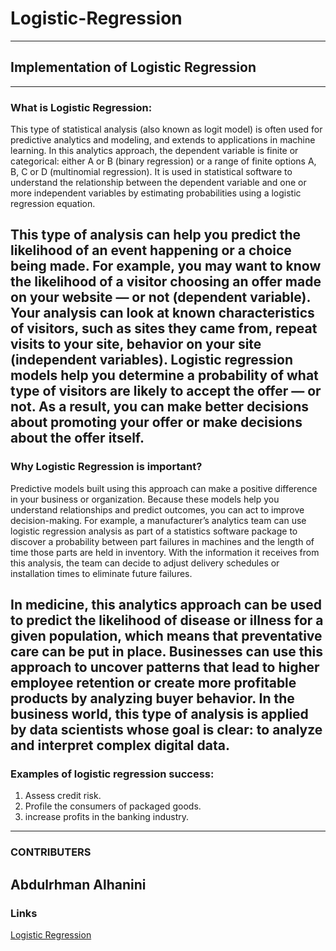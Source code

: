 # Logistic-Regression
---
## Implementation of Logistic Regression
---
### What is Logistic Regression:

<p>This type of statistical analysis (also known as logit model) is often used for predictive analytics and modeling, and extends to applications in machine learning. In this analytics approach, the dependent variable is finite or categorical: either A or B (binary regression) or a range of finite options A, B, C or D (multinomial regression). It is used in statistical software to understand the relationship between the dependent variable and one or more independent variables by estimating probabilities using a logistic regression equation. 

This type of analysis can help you predict the likelihood of an event happening or a choice being made. For example, you may want to know the likelihood of a visitor choosing an offer made on your website — or not (dependent variable). Your analysis can look at known characteristics of visitors, such as sites they came from, repeat visits to your site, behavior on your site (independent variables). Logistic regression models help you determine a probability of what type of visitors are likely to accept the offer — or not. As a result, you can make better decisions about promoting your offer or make decisions about the offer itself.</p>
---
### Why Logistic Regression is important?

<p>Predictive models built using this approach can make a positive difference in your business or organization. Because these models help you understand relationships and predict outcomes, you can act to improve decision-making. For example, a manufacturer’s analytics team can use logistic regression analysis as part of a statistics software package to discover a probability between part failures in machines and the length of time those parts are held in inventory. With the information it receives from this analysis, the team can decide to adjust delivery schedules or installation times to eliminate future failures.

In medicine, this analytics approach can be used to predict the likelihood of disease or illness for a given population, which means that preventative care can be put in place. Businesses can use this approach to uncover patterns that lead to higher employee retention or create more profitable products by analyzing buyer behavior. In the business world, this type of analysis is applied by data scientists whose goal is clear: to analyze and interpret complex digital data.</p>
---
### Examples of logistic regression success:

1. Assess credit risk.
2. Profile the consumers of packaged goods.
3. increase profits in the banking industry.
---
### CONTRIBUTERS 

Abdulrhman Alhanini
---
### Links
<a href="https://github.com/martinpella/logistic-reg">Logistic Regression</a>


